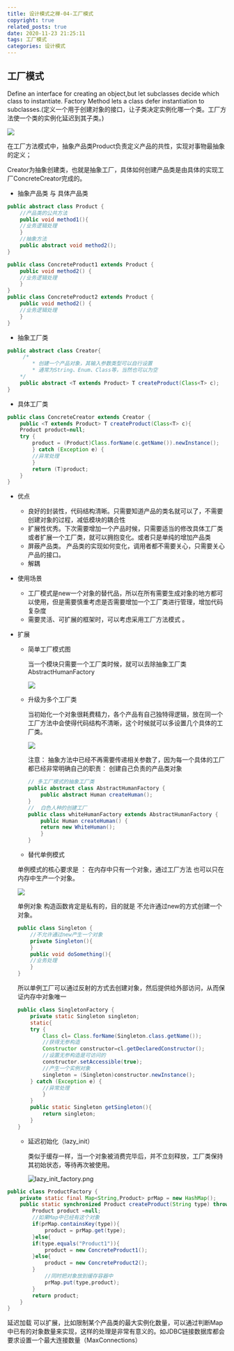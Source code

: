 ```yaml
---
title: 设计模式之禅-04-工厂模式
copyright: true
related_posts: true
date: 2020-11-23 21:25:11
tags: 工厂模式
categories: 设计模式
---
```

## 工厂模式

Define an interface for creating an object,but let subclasses decide which class to instantiate. Factory Method lets a class defer instantiation to subclasses.(定义一个用于创建对象的接口，让子类决定实例化哪一个类。工厂方法使一个类的实例化延迟到其子类。)



![](/uploads/design_patterns/04Factory/factory01.png)

在工厂方法模式中，抽象产品类Product负责定义产品的共性，实现对事物最抽象的定义；

Creator为抽象创建类，也就是抽象工厂，具体如何创建产品类是由具体的实现工厂ConcreteCreator完成的。

- 抽象产品类 与 具体产品类

```java
public abstract class Product {
	//产品类的公共方法
    public void method1(){
    //业务逻辑处理
    }
    //抽象方法
    public abstract void method2();
}

public class ConcreteProduct1 extends Product {
    public void method2() {
    //业务逻辑处理
    }
}
public class ConcreteProduct2 extends Product {
    public void method2() {
    //业务逻辑处理
    }
}

```

- 抽象工厂类

```java
public abstract class Creator{
	 /*
        * 创建一个产品对象，其输入参数类型可以自行设置
        * 通常为String、Enum、Class等，当然也可以为空
	*/	
    public abstract <T extends Product> T createProduct(Class<T> c);
}
```

- 具体工厂类

``` java
public class ConcreteCreator extends Creator {
    public <T extends Product> T createProduct(Class<T> c){
    Product product=null;
    try {
    	product = (Product)Class.forName(c.getName()).newInstance();
        } catch (Exception e) {
        //异常处理
        }
    	return (T)product;
    }
}
```

- 优点
  - 良好的封装性，代码结构清晰。只需要知道产品的类名就可以了，不需要创建对象的过程，减低模块的耦合性
  - 扩展性优秀。下次需要增加一个产品时候，只需要适当的修改具体工厂类或者扩展一个工厂类，就可以拥抱变化。或者只是单纯的增加产品类
  - 屏蔽产品类。 产品类的实现如何变化，调用者都不需要关心，只需要关心产品的接口。
  - 解耦
- 使用场景
  - 工厂模式是new一个对象的替代品，所以在所有需要生成对象的地方都可以使用，但是需要慎重考虑是否需要增加一个工厂类进行管理，增加代码复杂度
  - 需要灵活、可扩展的框架时，可以考虑采用工厂方法模式 。





- 扩展

  - 简单工厂模式图

    当一个模块只需要一个工厂类时候，就可以去除抽象工厂类AbstractHumanFactory 

    ![](/uploads/design_patterns/04Factory/simple_factory.png)

  - 升级为多个工厂类

    当初始化一个对象很耗费精力，各个产品有自己独特得逻辑，放在同一个工厂方法中会使得代码结构不清晰，这个时候就可以多设置几个具体的工厂类。

    ![](/uploads/design_patterns/04Factory/multipleConcreteFactory.png)

    注意： 抽象方法中已经不再需要传递相关参数了，因为每一个具体的工厂都已经非常明确自己的职责： 创建自己负责的产品类对象

    ```java
    // 多工厂模式的抽象工厂类
    public abstract class AbstractHumanFactory {
    	public abstract Human createHuman();
    }
    //  白色人种的创建工厂
    public class whiteHumanFactory extends AbstractHumanFactory {
        public Human createHuman() {
        return new WhiteHuman();
        }
    }
    ```

    

  -  替代单例模式

    单例模式的核心要求是 ： 在内存中只有一个对象，通过工厂方法 也可以只在内存中生产一个对象。

    ![](/uploads/design_patterns/04Factory/factory_singleton.png)

    单例对象 构造函数肯定是私有的，目的就是 不允许通过new的方式创建一个对象。

    ```java
    public class Singleton {
        //不允许通过new产生一个对象
        private Singleton(){
        }
        public void doSomething(){
        //业务处理
        }
    }
    ```

    

    所以单例工厂可以通过反射的方式去创建对象，然后提供给外部访问，从而保证内存中对象唯一

    ```java
    public class SingletonFactory {
        private static Singleton singleton;
        static{
        try {
            Class cl= Class.forName(Singleton.class.getName());
            //获得无参构造
            Constructor constructor=cl.getDeclaredConstructor();
            //设置无参构造是可访问的
            constructor.setAccessible(true);
            //产生一个实例对象
            singleton = (Singleton)constructor.newInstance();
        } catch (Exception e) {
        	//异常处理
        	}
        }
        public static Singleton getSingleton(){
        	return singleton;
        }
    }	
    
    ```

   


  - 延迟初始化（lazy_init）

    类似于缓存一样，当一个对象被消费完毕后，并不立刻释放，工厂类保持其初始状态，等待再次被使用。

    ![lazy_init_factory.png](/uploads/design_patterns/04Factory/lazy_init_factory.png)

```java
public class ProductFactory {
    private static final Map<String,Product> prMap = new HashMap();
    public static synchronized Product createProduct(String type) throws Exception{
    	Product product =null;
        //如果Map中已经有这个对象
        if(prMap.containsKey(type)){
       		product = prMap.get(type);
        }else{
        if(type.equals("Product1")){
        	product = new ConcreteProduct1();
        }else{
        	product = new ConcreteProduct2();
     	}
            //同时把对象放到缓存容器中
            prMap.put(type,product);
        }
    	return product;
    }
}
```

延迟加载 可以扩展，比如限制某个产品类的最大实例化数量，可以通过判断Map中已有的对象数量来实现，这样的处理是非常有意义的。如JDBC链接数据库都会要求设置一个最大连接数量（MaxConnections）